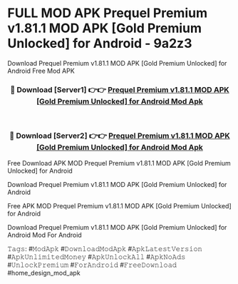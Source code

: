 # FULL MOD APK Prequel Premium v1.81.1 MOD APK [Gold Premium Unlocked] for Android - 9a2z3
Download Prequel Premium v1.81.1 MOD APK [Gold Premium Unlocked] for Android Free Mod APK

<div align="center">
<h3>🔴 Download [Server1] 👉👉 <a href="https://apk-comot.site?title=Prequel_Premium_v1.81.1_MOD_APK_[Gold_Premium_Unlocked]_for_Android">Prequel Premium v1.81.1 MOD APK [Gold Premium Unlocked] for Android Mod Apk</a></h3><br>

<h3>🔴 Download [Server2] 👉👉 <a href="https://apk-comot.site?title=Prequel_Premium_v1.81.1_MOD_APK_[Gold_Premium_Unlocked]_for_Android">Prequel Premium v1.81.1 MOD APK [Gold Premium Unlocked] for Android Mod Apk</a></h3>
</div>


Free Download APK MOD Prequel Premium v1.81.1 MOD APK [Gold Premium Unlocked] for Android

Download Prequel Premium v1.81.1 MOD APK [Gold Premium Unlocked] for Android 

Free APK MOD Prequel Premium v1.81.1 MOD APK [Gold Premium Unlocked] for Android 

Download Prequel Premium v1.81.1 MOD APK [Gold Premium Unlocked] for Android Mod For Android

𝚃𝚊𝚐𝚜: #𝙼𝚘𝚍𝙰𝚙𝚔 #𝙳𝚘𝚠𝚗𝚕𝚘𝚊𝚍𝙼𝚘𝚍𝙰𝚙𝚔 #𝙰𝚙𝚔𝙻𝚊𝚝𝚎𝚜𝚝𝚅𝚎𝚛𝚜𝚒𝚘𝚗 #𝙰𝚙𝚔𝚄𝚗𝚕𝚒𝚖𝚒𝚝𝚎𝚍𝙼𝚘𝚗𝚎𝚢 #𝙰𝚙𝚔𝚄𝚗𝚕𝚘𝚌𝚔𝙰𝚕𝚕 #𝙰𝚙𝚔𝙽𝚘𝙰𝚍𝚜 #𝚄𝚗𝚕𝚘𝚌𝚔𝙿𝚛𝚎𝚖𝚒𝚞𝚖 #𝙵𝚘𝚛𝙰𝚗𝚍𝚛𝚘𝚒𝚍 #𝙵𝚛𝚎𝚎𝙳𝚘𝚠𝚗𝚕𝚘𝚊𝚍 #home_design_mod_apk